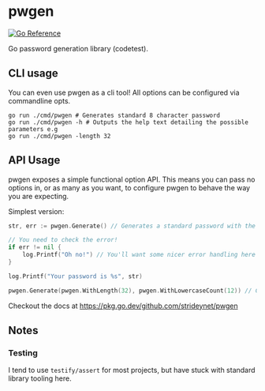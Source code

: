 # pwgen

[![Go Reference](https://pkg.go.dev/badge/github.com/strideynet/pwgen.svg)](https://pkg.go.dev/github.com/strideynet/pwgen)

Go password generation library (codetest).

## CLI usage

You can even use pwgen as a cli tool! All options can be configured via commandline opts.

```shell
go run ./cmd/pwgen # Generates standard 8 character password
go run ./cmd/pwgen -h # Outputs the help text detailing the possible parameters e.g
go run ./cmd/pwgen -length 32
```

## API Usage

pwgen exposes a simple functional option API. This means you can pass no options in, or as many as you want, to configure pwgen to behave the way you are expecting.

Simplest version:
```go
str, err := pwgen.Generate() // Generates a standard password with the default settings.

// You need to check the error!
if err != nil {
	log.Printf("Oh no!") // You'll want some nicer error handling here
}

log.Printf("Your password is %s", str)

pwgen.Generate(pwgen.WithLength(32), pwgen.WithLowercaseCount(12)) // Creates a password of length 32, with at least 12 lowercase characters
```

Checkout the docs at https://pkg.go.dev/github.com/strideynet/pwgen

## Notes

### Testing

I tend to use ``testify/assert`` for most projects, but have stuck with standard library tooling here.

